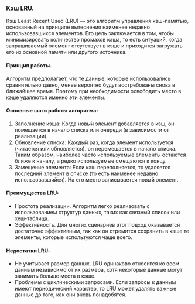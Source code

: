 ### Кэш LRU.

Кэш Least Recent Used (LRU) — это алгоритм управления кэш-памятью, основанный на принципе вытеснения наименее недавно 
использовавшихся элементов. Его цель заключается в том, чтобы минимизировать количество промахов кэша, то есть ситуаций,
когда запрашиваемый элемент отсутствует в кэше и приходится загружать его из основной памяти или другого источника.

#### Принцип работы.
Алгоритм предполагает, что те данные, которые использовались сравнительно давно, менее вероятно будут востребованы снова
в ближайшее время. Поэтому при необходимости освободить место в кэше удаляются именно эти элементы.

#### Основные шаги работы алгоритма:
1. Заполнение кэша: Когда новый элемент добавляется в кэш, он помещается в начало списка или очереди (в зависимости от реализации).
2. Обновление списка: Каждый раз, когда элемент используется (читается или обновляется), он перемещается в начало списка.
Таким образом, наиболее часто используемые элементы остаются ближе к началу, а редко используемые смещаются к концу.
3. Замещение элемента: Если кэш переполняется, то удаляется последний элемент в списке (то есть наименее недавно использовавшийся).
На его место записывается новый элемент.

#### Преимущества LRU:
- Простота реализации. Алгоритм легко реализовать с использованием структур данных, таких как связный список или хеш-таблица.
- Эффективность. Для многих сценариев этот подход оказывается достаточно эффективным, так как он стремится сохранить в 
кэше те элементы, которые используются чаще всего.

#### Недостатки LRU:
- Не учитывает размер данных. LRU одинаково относится ко всем данным независимо от их размера, хотя некоторые данные 
могут занимать больше места в кэше.
- Проблемы с циклическими запросами. Если запросы к данным имеют периодический характер, то LRU может удалять важные 
данные до того, как они вновь понадобятся.